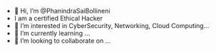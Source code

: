 - 👋 Hi, I’m @PhanindraSaiBollineni
- I am a certified Ethical Hacker
- 👀 I’m interested in CyberSecurity, Networking, Cloud Computing...
- 🌱 I’m currently learning ...
- 💞️ I’m looking to collaborate on ...

